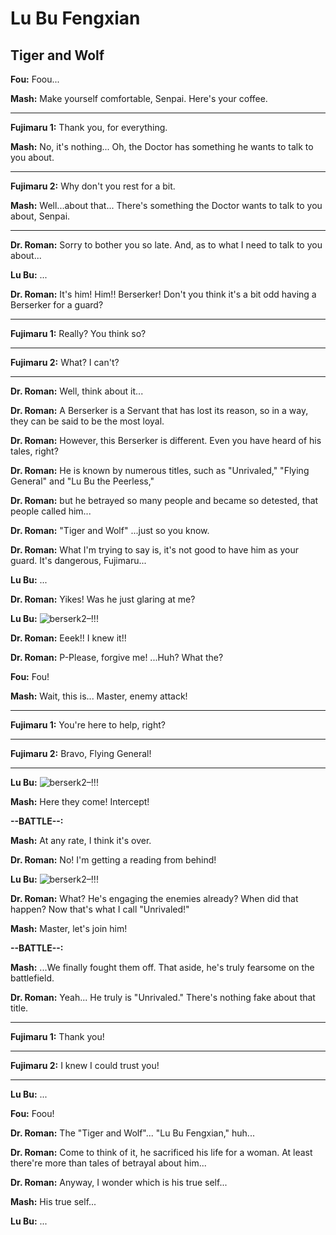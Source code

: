 # Lu Bu Fengxian

## Tiger and Wolf

**Fou:**
Foou...

 
**Mash:**
Make yourself comfortable, Senpai.
Here's your coffee.

 

---

**Fujimaru 1:**
Thank you, for everything.
 
**Mash:**
No, it's nothing... Oh, the Doctor has something he wants to talk to you about.

 

---

**Fujimaru 2:**
Why don't you rest for a bit.
 
**Mash:**
Well...about that... There's something the Doctor wants to talk to you about, Senpai.

 


---
 
**Dr. Roman:**
Sorry to bother you so late.
And, as to what I need to talk to you about...

 
**Lu Bu:**
...

 
**Dr. Roman:**
It's him! Him!! Berserker! Don't you think it's a bit odd having a Berserker for a guard?

 

---

**Fujimaru 1:**
Really? You think so?
 

---

**Fujimaru 2:**
What? I can't?
 


---
 
**Dr. Roman:**
Well, think about it...

 
**Dr. Roman:**
A Berserker is a Servant that has lost its reason, so in a way, they can be said to be the most loyal.

 
**Dr. Roman:**
However, this Berserker is different.
Even you have heard of his tales, right?

 
**Dr. Roman:**
He is known by numerous titles, such as "Unrivaled," "Flying General" and "Lu Bu the Peerless,"

 
**Dr. Roman:**
but he betrayed so many people and became so detested, that people called him...

 
**Dr. Roman:**
"Tiger and Wolf"
...just so you know.

 
**Dr. Roman:**
What I'm trying to say is, it's not good to have him as your guard. It's dangerous, Fujimaru...

 
**Lu Bu:**
...

 
**Dr. Roman:**
Yikes!
Was he just glaring at me?

 
**Lu Bu:**
![berserk2](https://i.imgur.com/7VYgcEB.png)&ndash;!!!

 
**Dr. Roman:**
Eeek!!
I knew it!!

 
**Dr. Roman:**
P-Please, forgive me! ...Huh?
What the?

 
**Fou:**
Fou!

 
**Mash:**
Wait, this is...
Master, enemy attack!

 

---

**Fujimaru 1:**
You're here to help, right?
 

---

**Fujimaru 2:**
Bravo, Flying General!
 


---
 
**Lu Bu:**
![berserk2](https://i.imgur.com/7VYgcEB.png)&ndash;!!!

 
**Mash:**
Here they come!
Intercept!


**--BATTLE--:**

**Mash:**
At any rate, I think it's over.

 
**Dr. Roman:**
No!
I'm getting a reading from behind!

 
**Lu Bu:**
![berserk2](https://i.imgur.com/7VYgcEB.png)&ndash;!!!

 
**Dr. Roman:**
What? He's engaging the enemies already? When did that happen? Now that's what I call "Unrivaled!"

 
**Mash:**
Master, let's join him!


**--BATTLE--:**

**Mash:**
...We finally fought them off.
That aside, he's truly fearsome on the battlefield.

 
**Dr. Roman:**
Yeah... He truly is "Unrivaled."
There's nothing fake about that title.

 

---

**Fujimaru 1:**
Thank you!
 

---

**Fujimaru 2:**
I knew I could trust you!
 


---
 
**Lu Bu:**
...

 
**Fou:**
Foou!

 
**Dr. Roman:**
The "Tiger and Wolf"... "Lu Bu Fengxian," huh...

 
**Dr. Roman:**
Come to think of it, he sacrificed his life for a woman.
At least there're more than tales of betrayal about him...

 
**Dr. Roman:**
Anyway, I wonder which is his true self...

 
**Mash:**
His true self...

 
**Lu Bu:**
...



